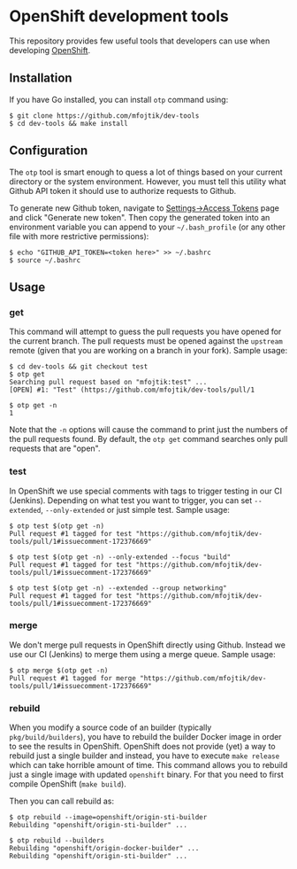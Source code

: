 # OpenShift development tools

This repository provides few useful tools that developers can use when developing
[OpenShift](https://github.com/openshift/origin).

## Installation

If you have Go installed, you can install `otp` command using:

```console
$ git clone https://github.com/mfojtik/dev-tools
$ cd dev-tools && make install
```

## Configuration

The `otp` tool is smart enough to quess a lot of things based on your current directory
or the system environment. However, you must tell this utility what Github API token
it should use to authorize requests to Github.

To generate new Github token, navigate to [Settings->Access Tokens](https://github.com/settings/tokens)
page and click "Generate new token". Then copy the generated token into an environment variable
you can append to your `~/.bash_profile` (or any other file with more restrictive permissions):

```console
$ echo "GITHUB_API_TOKEN=<token here>" >> ~/.bashrc
$ source ~/.bashrc
```

## Usage

### get

This command will attempt to guess the pull requests you have opened for the current branch.
The pull requests must be opened against the `upstream` remote (given that you are working on a branch
in your fork). Sample usage:

```console
$ cd dev-tools && git checkout test
$ otp get
Searching pull request based on "mfojtik:test" ...
[OPEN] #1: "Test" (https://github.com/mfojtik/dev-tools/pull/1

$ otp get -n
1
```

Note that the `-n` options will cause the command to print just the numbers of
the pull requests found. By default, the `otp get` command searches only pull
requests that are "open".

### test

In OpenShift we use special comments with tags to trigger testing in our CI (Jenkins).
Depending on what test you want to trigger, you can set `--extended`, `--only-extended`
or just simple test. Sample usage:

```console
$ otp test $(otp get -n)
Pull request #1 tagged for test "https://github.com/mfojtik/dev-tools/pull/1#issuecomment-172376669"

$ otp test $(otp get -n) --only-extended --focus "build"
Pull request #1 tagged for test "https://github.com/mfojtik/dev-tools/pull/1#issuecomment-172376669"

$ otp test $(otp get -n) --extended --group networking"
Pull request #1 tagged for test "https://github.com/mfojtik/dev-tools/pull/1#issuecomment-172376669"
```

### merge

We don't merge pull requests in OpenShift directly using Github. Instead we use
our CI (Jenkins) to merge them using a merge queue. Sample usage:

```console
$ otp merge $(otp get -n)
Pull request #1 tagged for merge "https://github.com/mfojtik/dev-tools/pull/1#issuecomment-172376669"
```

### rebuild

When you modify a source code of an builder (typically `pkg/build/builders`),
you have to rebuild the builder Docker image in order to see the results in
OpenShift. OpenShift does not provide (yet) a way to rebuild just a single
builder and instead, you have to execute `make release` which can take horrible
amount of time. This command allows you to rebuild just a single image with
updated `openshift` binary. For that you need to first compile OpenShift (`make build`).

Then you can call rebuild as:

```console
$ otp rebuild --image=openshift/origin-sti-builder
Rebuilding "openshift/origin-sti-builder" ...

$ otp rebuild --builders
Rebuilding "openshift/origin-docker-builder" ...
Rebuilding "openshift/origin-sti-builder" ...
```
